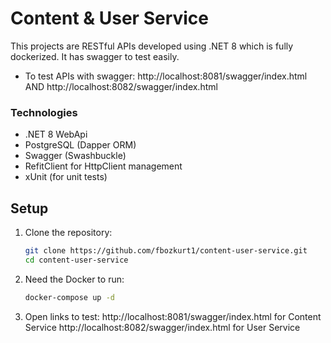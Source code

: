 # Content & User Service

This projects are RESTful APIs developed using .NET 8 which is fully dockerized.
It has swagger to test easily.

* To test APIs with swagger: http://localhost:8081/swagger/index.html AND http://localhost:8082/swagger/index.html


### Technologies
* .NET 8 WebApi
* PostgreSQL (Dapper ORM)
* Swagger (Swashbuckle)
* RefitClient for HttpClient management
* xUnit (for unit tests)


## Setup

1.  Clone the repository:

    ```bash
    git clone https://github.com/fbozkurt1/content-user-service.git
    cd content-user-service
    ```

2.  Need the Docker to run:

    ```bash
    docker-compose up -d
    ```
3. Open links to test: 
	http://localhost:8081/swagger/index.html for Content Service 
	http://localhost:8082/swagger/index.html for User Service
